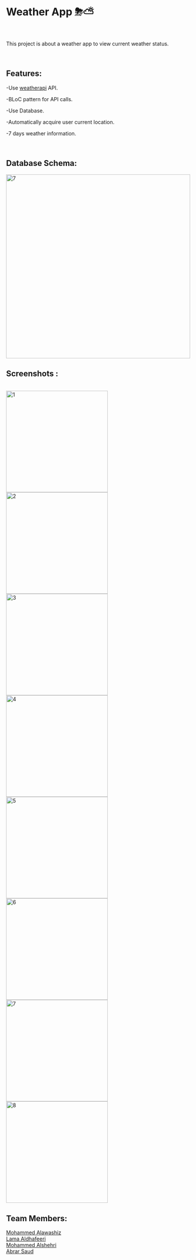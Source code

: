 <h1> Weather App ⛈⛅️ </h1>  <br>
<p>This project is about a weather app to view current weather status.</p>
 <br>
<h2>Features: </h2>
<p>-Use <a href="https://www.weatherapi.com/">weatherapi</a> API.</p>
<p>-BLoC pattern for API calls.</p>
<p>-Use Database.</p>
<p>-Automatically acquire user current location.</p>
<p>-7 days weather information.</p>
<br>
<h2>Database Schema: </h2>
<img width="500" alt="7" src="https://github.com/TuwaiqFinalProject/weather_api/assets/109272922/00710e65-5082-4bb5-a0f0-65c866db271c">
<h2>Screenshots :</h2>
<br>
<img width="276" alt="1" src="https://github.com/TuwaiqFinalProject/weather_api/assets/109272922/db58f855-45ba-4c4b-ba0f-73c648dfe8c4">
<img width="276" alt="2" src="https://github.com/TuwaiqFinalProject/weather_api/assets/109272922/bebb0d89-e38a-4377-9465-e94668cd754d">
<img width="276" alt="3" src="https://github.com/TuwaiqFinalProject/weather_api/assets/109272922/14083025-3166-4e62-b5b0-f0b9349df204">
<img width="276" alt="4" src="https://github.com/TuwaiqFinalProject/weather_api/assets/109272922/a0a5434b-11ab-4d3a-8456-d0e95d14d2c0">
<img width="276" alt="5" src="https://github.com/TuwaiqFinalProject/weather_api/assets/109272922/4a05dfad-44e3-4182-8508-6ed2c06dd7fd">
<img width="276" alt="6" src="https://github.com/TuwaiqFinalProject/weather_api/assets/109272922/7a58817e-31ee-4c63-8504-c0874cb5f9e2">
<img width="276" alt="7" src="https://github.com/TuwaiqFinalProject/weather_api/assets/109272922/8d83c938-acc9-4a76-98b7-6cbbb6eb30ad">
<img width="276" alt="8" src="https://github.com/TuwaiqFinalProject/weather_api/assets/109272922/8fa2d043-c3a4-47ab-a74f-cecf566b5e42">


<br>
<h2>Team Members: </h2>
<p align="left">
  <a href="https://github.com/Alawashez2">Mohammed Alawashiz</a>
  <br>
  <a href="https://github.com/Lama-Aldhafeeri">Lama Aldhafeeri</a>
  <br>
  <a href="https://github.com/Malshehrim">Mohammed Alshehri</a>
  <br>
  <a href="https://github.com/AbrarSaud">Abrar Saud</a>
 <br>
